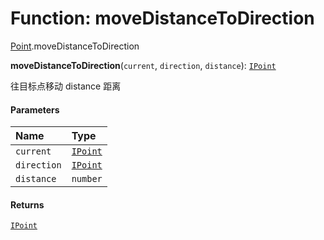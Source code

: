 # Function: moveDistanceToDirection

[Point](/en/auto-docs/editor/modules/Point.md).moveDistanceToDirection

**moveDistanceToDirection**(`current`, `direction`, `distance`): [`IPoint`](/en/auto-docs/editor/interfaces/IPoint.md)

往目标点移动 distance 距离

#### Parameters

| Name | Type |
| :------ | :------ |
| `current` | [`IPoint`](/en/auto-docs/editor/interfaces/IPoint.md) |
| `direction` | [`IPoint`](/en/auto-docs/editor/interfaces/IPoint.md) |
| `distance` | `number` |

#### Returns

[`IPoint`](/en/auto-docs/editor/interfaces/IPoint.md)
